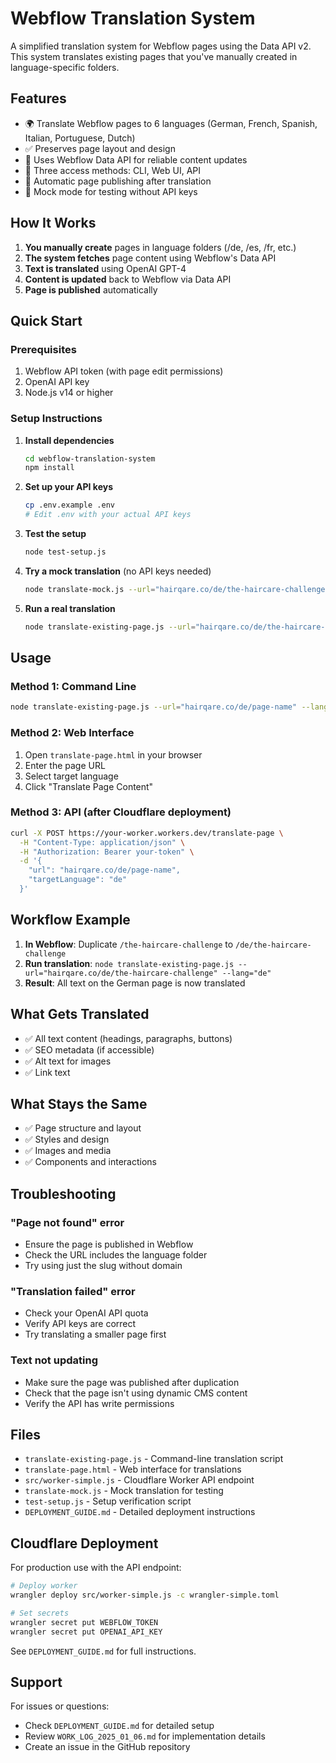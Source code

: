 # Webflow Translation System

A simplified translation system for Webflow pages using the Data API v2. This system translates existing pages that you've manually created in language-specific folders.

## Features

- 🌍 Translate Webflow pages to 6 languages (German, French, Spanish, Italian, Portuguese, Dutch)
- ✅ Preserves page layout and design
- 🔄 Uses Webflow Data API for reliable content updates
- 📝 Three access methods: CLI, Web UI, API
- 🚀 Automatic page publishing after translation
- 🧪 Mock mode for testing without API keys

## How It Works

1. **You manually create** pages in language folders (/de, /es, /fr, etc.)
2. **The system fetches** page content using Webflow's Data API
3. **Text is translated** using OpenAI GPT-4
4. **Content is updated** back to Webflow via Data API
5. **Page is published** automatically

## Quick Start

### Prerequisites

1. Webflow API token (with page edit permissions)
2. OpenAI API key
3. Node.js v14 or higher

### Setup Instructions

1. **Install dependencies**
   ```bash
   cd webflow-translation-system
   npm install
   ```

2. **Set up your API keys**
   ```bash
   cp .env.example .env
   # Edit .env with your actual API keys
   ```

3. **Test the setup**
   ```bash
   node test-setup.js
   ```

4. **Try a mock translation** (no API keys needed)
   ```bash
   node translate-mock.js --url="hairqare.co/de/the-haircare-challenge" --lang="de"
   ```

5. **Run a real translation**
   ```bash
   node translate-existing-page.js --url="hairqare.co/de/the-haircare-challenge" --lang="de"
   ```

## Usage

### Method 1: Command Line

```bash
node translate-existing-page.js --url="hairqare.co/de/page-name" --lang="de"
```

### Method 2: Web Interface

1. Open `translate-page.html` in your browser
2. Enter the page URL
3. Select target language
4. Click "Translate Page Content"

### Method 3: API (after Cloudflare deployment)

```bash
curl -X POST https://your-worker.workers.dev/translate-page \
  -H "Content-Type: application/json" \
  -H "Authorization: Bearer your-token" \
  -d '{
    "url": "hairqare.co/de/page-name",
    "targetLanguage": "de"
  }'
```

## Workflow Example

1. **In Webflow**: Duplicate `/the-haircare-challenge` to `/de/the-haircare-challenge`
2. **Run translation**: `node translate-existing-page.js --url="hairqare.co/de/the-haircare-challenge" --lang="de"`
3. **Result**: All text on the German page is now translated

## What Gets Translated

- ✅ All text content (headings, paragraphs, buttons)
- ✅ SEO metadata (if accessible)
- ✅ Alt text for images
- ✅ Link text

## What Stays the Same

- ✅ Page structure and layout
- ✅ Styles and design
- ✅ Images and media
- ✅ Components and interactions

## Troubleshooting

### "Page not found" error
- Ensure the page is published in Webflow
- Check the URL includes the language folder
- Try using just the slug without domain

### "Translation failed" error
- Check your OpenAI API quota
- Verify API keys are correct
- Try translating a smaller page first

### Text not updating
- Make sure the page was published after duplication
- Check that the page isn't using dynamic CMS content
- Verify the API has write permissions

## Files

- `translate-existing-page.js` - Command-line translation script
- `translate-page.html` - Web interface for translations
- `src/worker-simple.js` - Cloudflare Worker API endpoint
- `translate-mock.js` - Mock translation for testing
- `test-setup.js` - Setup verification script
- `DEPLOYMENT_GUIDE.md` - Detailed deployment instructions

## Cloudflare Deployment

For production use with the API endpoint:

```bash
# Deploy worker
wrangler deploy src/worker-simple.js -c wrangler-simple.toml

# Set secrets
wrangler secret put WEBFLOW_TOKEN
wrangler secret put OPENAI_API_KEY
```

See `DEPLOYMENT_GUIDE.md` for full instructions.

## Support

For issues or questions:
- Check `DEPLOYMENT_GUIDE.md` for detailed setup
- Review `WORK_LOG_2025_01_06.md` for implementation details
- Create an issue in the GitHub repository
